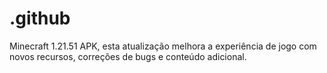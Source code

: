 # .github
Minecraft 1.21.51 APK, esta atualização melhora a experiência de jogo com novos recursos, correções de bugs e conteúdo adicional.
